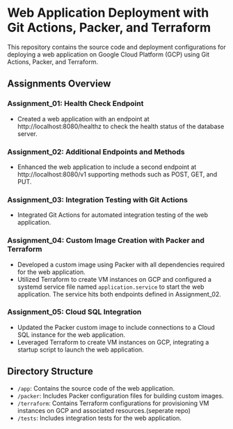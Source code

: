 # Web Application Deployment with Git Actions, Packer, and Terraform

This repository contains the source code and deployment configurations for deploying a web application on Google Cloud Platform (GCP) using Git Actions, Packer, and Terraform.

## Assignments Overview

### Assignment_01: Health Check Endpoint
- Created a web application with an endpoint at http://localhost:8080/healthz to check the health status of the database server.

### Assignment_02: Additional Endpoints and Methods
- Enhanced the web application to include a second endpoint at http://localhost:8080/v1 supporting methods such as POST, GET, and PUT.

### Assignment_03: Integration Testing with Git Actions
- Integrated Git Actions for automated integration testing of the web application.

### Assignment_04: Custom Image Creation with Packer and Terraform
- Developed a custom image using Packer with all dependencies required for the web application.
- Utilized Terraform to create VM instances on GCP and configured a systemd service file named `application.service` to start the web application. The service hits both endpoints defined in Assignment_02.

### Assignment_05: Cloud SQL Integration
- Updated the Packer custom image to include connections to a Cloud SQL instance for the web application.
- Leveraged Terraform to create VM instances on GCP, integrating a startup script to launch the web application.

## Directory Structure

- `/app`: Contains the source code of the web application.
- `/packer`: Includes Packer configuration files for building custom images.
- `/terraform`: Contains Terraform configurations for provisioning VM instances on GCP and associated resources.(seperate repo)
- `/tests`: Includes integration tests for the web application.



